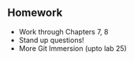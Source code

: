 ## Homework  

* Work through Chapters 7, 8
* Stand up questions!
* More Git Immersion (upto lab 25)